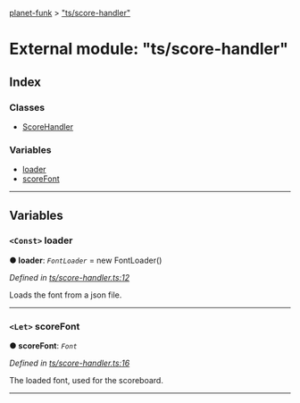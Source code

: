 [planet-funk](../README.md) > ["ts/score-handler"](../modules/_ts_score_handler_.md)

# External module: "ts/score-handler"

## Index

### Classes

* [ScoreHandler](../classes/_ts_score_handler_.scorehandler.md)

### Variables

* [loader](_ts_score_handler_.md#loader)
* [scoreFont](_ts_score_handler_.md#scorefont)

---

## Variables

<a id="loader"></a>

### `<Const>` loader

**● loader**: *`FontLoader`* =  new FontLoader()

*Defined in [ts/score-handler.ts:12](https://github.com/WilliamRADFunk/planet-funk/blob/81086ed/src/ts/score-handler.ts#L12)*

Loads the font from a json file.

___
<a id="scorefont"></a>

### `<Let>` scoreFont

**● scoreFont**: *`Font`*

*Defined in [ts/score-handler.ts:16](https://github.com/WilliamRADFunk/planet-funk/blob/81086ed/src/ts/score-handler.ts#L16)*

The loaded font, used for the scoreboard.

___

